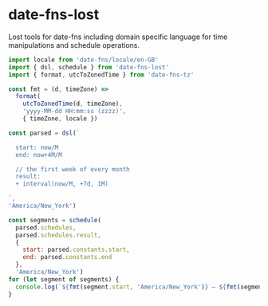 # date-fns-lost
Lost tools for date-fns including domain specific language for time manipulations and schedule operations.

```javascript
import locale from 'date-fns/locale/en-GB'
import { dsl, schedule } from 'date-fns-lost'
import { format, utcToZonedTime } from 'date-fns-tz'

const fmt = (d, timeZone) =>
  format(
    utcToZonedTime(d, timeZone),
    'yyyy-MM-dd HH:mm:ss (zzzz)',
    { timeZone, locale })

const parsed = dsl(`

  start: now/M
  end: now+4M/M

  // the first week of every month
  result:
  + interval(now/M, +7d, 1M)

`,
'America/New_York')

const segments = schedule(
  parsed.schedules,
  parsed.schedules.result,
  {
    start: parsed.constants.start,
    end: parsed.constants.end
  },
  'America/New_York')
for (let segment of segments) {
  console.log(`${fmt(segment.start, 'America/New_York')} — ${fmt(segment.end, 'America/New_York')}`)
}
```